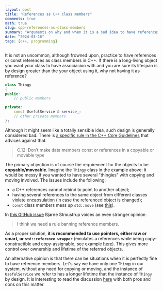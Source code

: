 ```yaml
---
layout: post
title: "References as C++ class members"
comments: true
math: true
slug: cpp-references-as-class-members
summary: "Arguments on why and when it is a bad idea to have references as class members, and when it can be fine."
date: "2024-03-16"
tags: [c++, programming]
---
```


It is not an uncommon, although frowned upon, practice to have references or const references as class members in C++. If there is a long-living object you want your class to have associacion with and you are sure its lifespan is by design greater than the your object using it, why not having it as reference?

```c++
class Thingy
{
public:
    // public members

private:
    const UsefulService & service_;
    // other private members
};
```

Although it might seem like a totally sensible idea, such design is generally considered bad. There is [a specific rule in the C++ Core Guidelines](https://isocpp.github.io/CppCoreGuidelines/CppCoreGuidelines#Rc-constref) that advices against that:

> C.12: Don’t make data members const or references in a copyable or movable type

The primary objection is of course the requirement for the objects to be **copyable/moveable**. Imagine the `Thingy` class in the example above: it would be messy if you wanted to have several "thingies" with copying and moving involved. The issues include the following:

 * a C++ references cannot rebind to point to another object;
 * having several references to the same object from different classes violate encapsulation (in case the referenced object is changed);
 * `const` class members mess up `std::move` (see [this](https://quuxplusone.github.io/blog/2022/01/23/dont-const-all-the-things/#data-members-never-const)).

In [this GitHub issue](https://github.com/isocpp/CppCoreGuidelines/issues/1809) Bjarne Stroustrup voices an even stronger opinion:

> I think we need a rule banning reference members.

As a proper solution, **it is recommended to use pointers, either raw or smart, or `std::reference_wrapper`** (emulates a references while being copy-constructible and copy-assignable, see example [here](https://lesleylai.info/en/const-and-reference-member-variables/)). This gives more control over ownership and lifetime of the referred objects.

An alternative opinion is that there can be situations when it is perfectly fine to have reference members. Let's say we have only one `Thingy` in our system, without any need for copying or moving, and the instance of `UsefulService` we refer to has a longer lifetime that the instance of `Thingy` by design. It is interesting to read the discussion [here](https://github.com/isocpp/CppCoreGuidelines/issues/1707) with both pros and cons on this matter.
